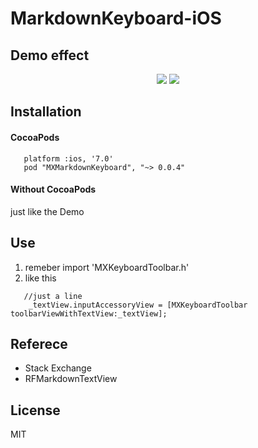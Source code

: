 # MarkdownKeyboard-iOS  

## Demo effect

<div style="text-align: center">
<img src="https://github.com/mexiQQ/MXMarkdownKeyboard/blob/master/Images/head.png" style="display:inline"/>
<img src="https://github.com/mexiQQ/MXMarkdownKeyboard/blob/master/Images/test.png" style="display:inline"/>
</div>


## Installation

#### CocoaPods

```
   platform :ios, '7.0'
   pod "MXMarkdownKeyboard", "~> 0.0.4"
```
#### Without CocoaPods
   just like the Demo 

## Use

1. remeber import 'MXKeyboardToolbar.h'
2. like this
```
   //just a line
    _textView.inputAccessoryView = [MXKeyboardToolbar toolbarViewWithTextView:_textView];
```

## Referece
- Stack Exchange
- RFMarkdownTextView

## License
   MIT

